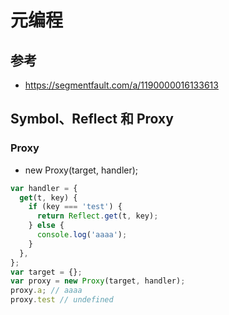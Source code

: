 # 元编程

## 参考
  - https://segmentfault.com/a/1190000016133613

## Symbol、Reflect 和 Proxy

### Proxy
- new Proxy(target, handler);
```js
var handler = {
  get(t, key) {
    if (key === 'test') {
      return Reflect.get(t, key);
    } else {
      console.log('aaaa');
    }
  },
};
var target = {};
var proxy = new Proxy(target, handler);
proxy.a; // aaaa
proxy.test // undefined
```


